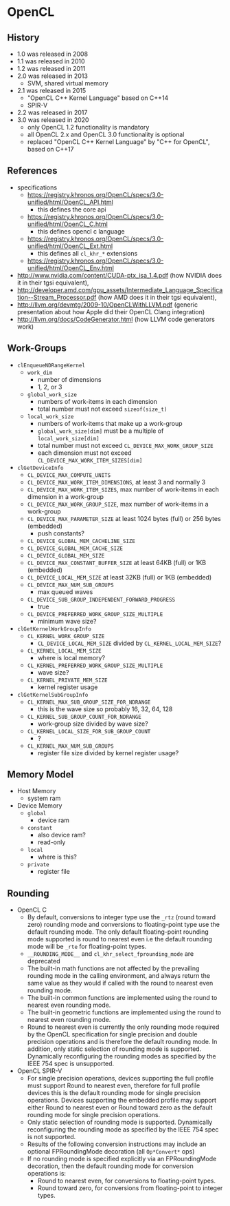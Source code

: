 OpenCL
======

## History

- 1.0 was released in 2008
- 1.1 was released in 2010
- 1.2 was released in 2011
- 2.0 was released in 2013
  - SVM, shared virtual memory
- 2.1 was released in 2015
  - "OpenCL C++ Kernel Language" based on C++14
  - SPIR-V
- 2.2 was released in 2017
- 3.0 was released in 2020
  - only OpenCL 1.2 functionality is mandatory
  - all OpenCL 2.x and OpenCL 3.0 functionality is optional
  - replaced "OpenCL C++ Kernel Language" by "C++ for OpenCL", based on C++17

## References

- specifications
  - <https://registry.khronos.org/OpenCL/specs/3.0-unified/html/OpenCL_API.html>
    - this defines the core api
  - <https://registry.khronos.org/OpenCL/specs/3.0-unified/html/OpenCL_C.html>
    - this defines opencl c language
  - <https://registry.khronos.org/OpenCL/specs/3.0-unified/html/OpenCL_Ext.html>
    - this defines all `cl_khr_*` extensions
  - <https://registry.khronos.org/OpenCL/specs/3.0-unified/html/OpenCL_Env.html>
- http://www.nvidia.com/content/CUDA-ptx_isa_1.4.pdf (how NVIDIA does it in their tgsi equivalent),
- http://developer.amd.com/gpu_assets/Intermediate_Language_Specification--Stream_Processor.pdf (how AMD does it in their tgsi equivalent),
- http://llvm.org/devmtg/2009-10/OpenCLWithLLVM.pdf (generic presentation about how Apple did their OpenCL Clang integration)
- http://llvm.org/docs/CodeGenerator.html (how LLVM code generators work) 

## Work-Groups

- `clEnqueueNDRangeKernel`
  - `work_dim`
    - number of dimensions
    - 1, 2, or 3
  - `global_work_size`
    - numbers of work-items in each dimension
    - total number must not exceed `sizeof(size_t)`
  - `local_work_size`
    - numbers of work-items that make up a work-group
    - `global_work_size[dim]` must be a multiple of `local_work_size[dim]`
    - total number must not exceed `CL_DEVICE_MAX_WORK_GROUP_SIZE`
    - each dimension must not exceed `CL_DEVICE_MAX_WORK_ITEM_SIZES[dim]`
- `clGetDeviceInfo`
  - `CL_DEVICE_MAX_COMPUTE_UNITS`
  - `CL_DEVICE_MAX_WORK_ITEM_DIMENSIONS`, at least 3 and normally 3
  - `CL_DEVICE_MAX_WORK_ITEM_SIZES`, max number of work-items in each
    dimension in a work-group
  - `CL_DEVICE_MAX_WORK_GROUP_SIZE`, max number of work-items in a work-group
  - `CL_DEVICE_MAX_PARAMETER_SIZE` at least 1024 bytes (full) or 256 bytes
    (embedded)
    - push constants?
  - `CL_DEVICE_GLOBAL_MEM_CACHELINE_SIZE`
  - `CL_DEVICE_GLOBAL_MEM_CACHE_SIZE`
  - `CL_DEVICE_GLOBAL_MEM_SIZE`
  - `CL_DEVICE_MAX_CONSTANT_BUFFER_SIZE` at least 64KB (full) or 1KB
    (embedded)
  - `CL_DEVICE_LOCAL_MEM_SIZE` at least 32KB (full) or 1KB (embedded)
  - `CL_DEVICE_MAX_NUM_SUB_GROUPS`
    - max queued waves
  - `CL_DEVICE_SUB_GROUP_INDEPENDENT_FORWARD_PROGRESS`
    - true
  - `CL_DEVICE_PREFERRED_WORK_GROUP_SIZE_MULTIPLE`
    - minimum wave size?
- `clGetKernelWorkGroupInfo`
  - `CL_KERNEL_WORK_GROUP_SIZE` 
    - `CL_DEVICE_LOCAL_MEM_SIZE` divided by `CL_KERNEL_LOCAL_MEM_SIZE`?
  - `CL_KERNEL_LOCAL_MEM_SIZE`
    - where is local memory?
  - `CL_KERNEL_PREFERRED_WORK_GROUP_SIZE_MULTIPLE`
    - wave size?
  - `CL_KERNEL_PRIVATE_MEM_SIZE`
    - kernel register usage
- `clGetKernelSubGroupInfo`
  - `CL_KERNEL_MAX_SUB_GROUP_SIZE_FOR_NDRANGE`
    - this is the wave size so probably 16, 32, 64, 128
  - `CL_KERNEL_SUB_GROUP_COUNT_FOR_NDRANGE`
    - work-group size divided by wave size?
  - `CL_KERNEL_LOCAL_SIZE_FOR_SUB_GROUP_COUNT`
    - ?
  - `CL_KERNEL_MAX_NUM_SUB_GROUPS`
    - register file size divided by kernel register usage?

## Memory Model

- Host Memory
  - system ram
- Device Memory
  - `global`
    - device ram
  - `constant`
    - also device ram?
    - read-only
  - `local`
    - where is this?
  - `private`
    - register file

## Rounding

- OpenCL C
  - By default, conversions to integer type use the `_rtz` (round toward zero)
    rounding mode and conversions to floating-point type use the default
    rounding mode. The only default floating-point rounding mode supported is
    round to nearest even i.e the default rounding mode will be `_rte` for
    floating-point types.
  - `__ROUNDING_MODE__` and `cl_khr_select_fprounding_mode` are deprecated
  - The built-in math functions are not affected by the prevailing rounding
    mode in the calling environment, and always return the same value as they
    would if called with the round to nearest even rounding mode.
  - The built-in common functions are implemented using the round to nearest
    even rounding mode.
  - The built-in geometric functions are implemented using the round to
    nearest even rounding mode.
  - Round to nearest even is currently the only rounding mode required by the
    OpenCL specification for single precision and double precision operations
    and is therefore the default rounding mode. In addition, only static
    selection of rounding mode is supported. Dynamically reconfiguring the
    rounding modes as specified by the IEEE 754 spec is unsupported.
- OpenCL SPIR-V
  - For single precision operations, devices supporting the full profile must
    support Round to nearest even, therefore for full profile devices this is
    the default rounding mode for single precision operations. Devices
    supporting the embedded profile may support either Round to nearest even
    or Round toward zero as the default rounding mode for single precision
    operations.
  - Only static selection of rounding mode is supported. Dynamically
    reconfiguring the rounding mode as specified by the IEEE 754 spec is not
    supported.
  - Results of the following conversion instructions may include an optional
    FPRoundingMode decoration (all `Op*Convert*` ops)
  - If no rounding mode is specified explicitly via an FPRoundingMode
    decoration, then the default rounding mode for conversion operations is:
    - Round to nearest even, for conversions to floating-point types.
    - Round toward zero, for conversions from floating-point to integer types.
